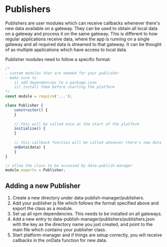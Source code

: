 # Publishers
Publishers are user modules which can receive callbacks whenever there's new data available on a gateway. They can
be used to obtain all local data on a gateway and process it on the same gateway. This is 
different to how regular applications receive data, where the app is running on a single gateway and all required 
data is streamed to that gateway. It can be thought of as multiple applications which have access to local data. 
 
Publisher modules need to follow a specific format:

```js
/* 
- custom modules that are needed for your publisher
- make sure to 
    i) add dependencies to a package.json
    ii) install them before starting the platform
*/  
const module = require('...'); 

class Publisher {
    constructor() {
    }
    
    // this will be called once at the start of the platform
    initialize() {
    }
    
    // this callback function will be called whenever there's new data
    onData(data) {
    }
}

// allow the class to be accessed by data-publish-manager
module.exports = Publisher;
```  

## Adding a new Publisher
1. Create a new directory under data-publish-manager/publishers.
2. Add your publisher js file which follows the format specified above and export the class as a module.
3. Set up all npm dependencies. This needs to be installed on all gateways.
4. Add a new entry to data-publish-manager/publishers/publishers.json with the key as the directory name you just created,
and point to the main file which contains your publisher class.
5. Start platform-manager and if things are setup correctly, you will receive callbacks in the onData function for new data. 